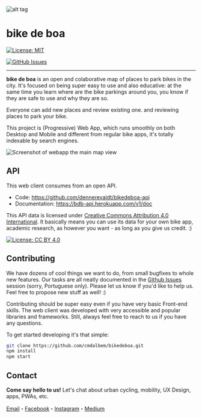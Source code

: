 ![alt tag](https://www.bikedeboa.com.br/favicons/icon-192x192.png)

# bike de boa 

[![License: MIT](https://img.shields.io/badge/License-MIT-yellow.svg?style=for-the-badge)](https://opensource.org/licenses/MIT)

[![GitHub Issues](http://img.shields.io/github/issues/cmdalbem/bikedeboa.svg?style=for-the-badge)](https://github.com/cmdalbem/bikedeboa/issues)

* * *


**bike de boa** is an open and colaborative map of places to park bikes in the city. It's focused on being super easy to use and also educative: at the same time you learn where are the bike parkings around you, you know if they are safe to use and why they are so.

Everyone can add new places and review existing one. and reviewing places to park your bike.

This project is (Progressive) Web App, which runs smoothly on both Desktop and Mobile and different from regular bike apps, it's totally indexable by search engines.

![Screenshot of webapp the main map view](https://i.imgur.com/HxsYdu6.png)



## API

This web client consumes from an open API.
* Code: https://github.com/dennerevaldt/bikedeboa-api
* Documentation: https://bdb-api.herokuapp.com/v1/doc

This API data is licensed under [Creative Commons Attribution 4.0 International](https://creativecommons.org/licenses/by/4.0/). It basically means you can use its data for your own bike app, academic research, as however you want - as long as you give us credit. :)

[![License: CC BY 4.0](https://licensebuttons.net/l/by/4.0/80x15.png)](http://creativecommons.org/licenses/by/4.0/)


## Contributing

We have dozens of cool things we want to do, from small bugfixes to whole new features. Our tasks are all neatly documented in the [Github Issues](https://github.com/cmdalbem/bikedeboa/issues) session (sorry, Portuguese only). Please let us know if you'd like to help us. Feel free to propose new stuff as well! :)

Contributing should be super easy even if you have very basic Front-end skills. The web client was developed with very accessible and popular libraries and frameworks. Still, always feel free to reach to us if you have any questions.

To get started developing it's that simple:

```bash
git clone https://github.com/cmdalbem/bikedeboa.git
npm install
npm start
```

## Contact

**Come say hello to us!** Let's chat about urban cycling, mobility, UX Design, apps, PWAs, etc.

[Email](bikedeboa@gmail.com)・[Facebook](https://www.facebook.com/bikedeboaapp)・[Instagram](https://www.instagram.com/bikedeboa/)・[Medium](https://medium.com/bike-de-boa)
